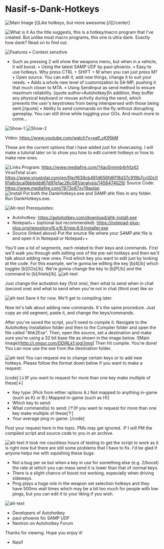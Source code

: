 # Nasif-s-Dank-Hotkeys
![Main Image](http://i.imgur.com/KSRyVK6.png)
[i]Like hotkeys, but more awesome.[/i][/center]

![What is it](http://i.imgur.com/EO6nLej.png)
As the title suggests, this is a hotkey/macro program that I've created. But unlike most macro programs, this one is ultra dank.
Exactly how dank? Read on to find out.

![Features](http://i.imgur.com/GsthpYu.png)
• Context sensitive
 - Such as pressing 2 will show the weapons menu, but when in a vehicle, it will boost.
• Using the latest SAMP UDF by paul-phoenix.
• Easy to use hotkeys. Why press CTRL + SHIFT + M when you can just press M?
• Open source. You can edit it, add new things, change it to suit your needs.
• Adds a whole new level of customization to SA-MP, pushing it that much closer to MTA.
• Using SendInput as send method to ensure maximum reliability. [quote author=Autohotkey]In addition, they buffer any physical keyboard or mouse activity during the send, which prevents the user's keystrokes from being interspersed with those being sent.[/quote]
• Ability to send commands on the fly without disrupting gameplay. You can still drive while toggling your GOs.
And much more to come...

![Show-1](http://i.imgur.com/ocXdfpC.png)
![Show-2](http://i.imgur.com/gD46cKq.png)

Video: https://www.youtube.com/watch?v=xalf_vK95kM

These are the current options that I have added just for showcasing. I will make a tutorial later on to show you how to edit current hotkeys or how to make new ones.

![Links](http://i.imgur.com/9oQ8l0E.png)
Program: https://www.mediafire.com/?4ao5rmmb4rh1z42
VirusTotal scan: https://www.virustotal.com/en/file/f639cb491d656fd6f18d37c919b7cc00c061a8cbca0bbbddd67d97e1ac26c081/analysis/1456474029/
Source Code: https://www.mediafire.com/?873o87xv19aoipp
<br>
![Install](http://i.imgur.com/RwDELsA.png)
Put both the DankHotkeys.exe and SAMP.ahk files in any folder. Run DankHotkeys.exe.

![Alt-text](http://i.imgur.com/Q9Ltk27.png)
Prerequisites: 
 - Autohotkey: https://autohotkey.com/download/ahk-install.exe
 - Notepad++ (optional but recommended): https://notepad-plus-plus.org/repository/6.x/6.9/npp.6.9.Installer.exe
 - Source (linked above)
Put the source file where your SAMP.ahk file is and open it in Notepad or Notepad++

You'll see a lot of segments, each related to their keys and commands. First we'll walk you through with editing one of the pre-set hotkeys and then we'll talk about adding new ones.
Find which key you want to edit just by looking at the code. For this example, we're gonna be editing the key [b]4[/b] which toggles [b]GOs[/b]. We're gonna change the key to [b]P[/b] and the command to [b]/htele[/b].
![alt-text](http://i.imgur.com/fVHw2Mp.png)

Just change the activation key (first one), then what to send when in chat (second one) and what to send when you're not in chat (third one) like so

![alt-text](http://i.imgur.com/X5vmN0p.png)
Save it for now. We'll get to compiling later.

Now let's talk about adding new commands. It's the same procedure. Just copy an old segment, paste it, and change the keys/commands.

After you've saved the script, you'll need to compile it. Navigate to the Autohotkey installation folder and then to the Compiler folder and open the file called "Ahk2Exe". Then, open the source, set a destination and make sure you're using a 32 bit base file as shown in the image below.
![Main Image](http://i.imgur.com/DDiRLk1.jpg[/img]
Then hit compile. You're done! You can now use the exe from the destination folder.

![alt-text](http://i.imgur.com/SUVY5Ql.png)
You can request me to change certain keys or to add new hotkeys. Please follow the format down below if you want to make a request:

[code]
[↓]If you want to request for more than one key make multiple of these[↓]
 - Key type: [Pick from either options A.) Not mapped to anything in-game (such as K) or B.) Mapped in-game (such as H)]
 - Which key to send: 
 - What command(s) to send: 
[↑]If you want to request for more than one key make multiple of these[↑]
 - Your average ping in-game: 
[/code]

Post your request here in the topic. PMs may get ignored. :P
I will PM the compiled script and source code to you in an archive.

![alt-text](http://i.imgur.com/1jrDzoP.png)
It took me countless hours of testing to get the script to work as it is right now but there are still some problems that I have to fix. I'd be glad if anyone helps me with squishing these bugs:

- Not a bug per se but when a key in use for something else (e.g. 2/boost) the rate at which you can mass send it is lower than that of normal keys.
- There is a slight chance of boost not working, especially when driving sideways.
- Ping plays a huge role in the weapon set selection hotkeys and they have 500ms wait times which may be a bit too much for people with low pings, but you can edit it to your liking if you wish.

![alt-text](http://i.imgur.com/yFvHhl3.png)
- Developers of Autohotkey
- paul-phoenix for SAMP UDF
- Nextron on Autohotkey Forum

Thanks for viewing. Hope you enjoy it!
 - Nasif
